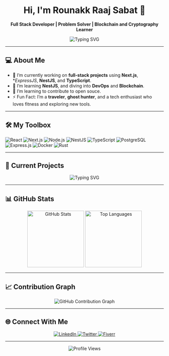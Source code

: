 <h1 align="center">Hi, I'm Rounakk Raaj Sabat 👋</h1>
<p align="center">
  <b>Full Stack Developer | Problem Solver | Blockchain and Cryptography Learner</b>  
</p>

<div align="center">
  <img src="https://readme-typing-svg.herokuapp.com?font=Fira+Code&size=22&pause=1000&color=0366D6&center=true&vCenter=true&width=800&lines=Crafting+Scalable+Full-Stack+Applications;Exploring+NestJS+and+Cloud+Technologies;Diving+into+Cybersecurity+%26+AI+Development;Freelancer+%7C+Open+Source+Contributor+%7C+Traveler" alt="Typing SVG">
</div>

---

## 💻 About Me

- 🔭 I’m currently working on **full-stack projects** using **Next.js**, **ExpressJS*, **NestJS**, and **TypeScript**.
- 🌱 I’m learning **NestJS**, and diving into **DevOps** and **Blockchain**.
- 🤝 I’m learning to contribute to open souce.
- ⚡ Fun Fact: I’m a **traveler**, **ghost hunter**, and a tech enthusiast who loves fitness and exploring new tools.  

---

## 🛠️ My Toolbox
<p>
  <img src="https://img.shields.io/badge/React-%2361DAFB.svg?style=for-the-badge&logo=react&logoColor=black" alt="React">
  <img src="https://img.shields.io/badge/Next.js-%23000000.svg?style=for-the-badge&logo=next.js&logoColor=white" alt="Next.js">
  <img src="https://img.shields.io/badge/Node.js-%23339933.svg?style=for-the-badge&logo=node.js&logoColor=white" alt="Node.js">
  <img src="https://img.shields.io/badge/NestJS-%23E0234E.svg?style=for-the-badge&logo=nestjs&logoColor=white" alt="NestJS">
  <img src="https://img.shields.io/badge/TypeScript-%23007ACC.svg?style=for-the-badge&logo=typescript&logoColor=white" alt="TypeScript">
  <img src="https://img.shields.io/badge/PostgreSQL-%23336791.svg?style=for-the-badge&logo=postgresql&logoColor=white" alt="PostgreSQL">
  <img src="https://img.shields.io/badge/Express.js-%23000000.svg?style=for-the-badge&logo=express&logoColor=white" alt="Express.js">
  <img src="https://img.shields.io/badge/Docker-%230db7ed.svg?style=for-the-badge&logo=docker&logoColor=white" alt="Docker">
  <img src="https://img.shields.io/badge/Rust-%23000000.svg?style=for-the-badge&logo=rust&logoColor=white" alt="Rust">
</p>

---

## 🚀 Current Projects
<div align="center">
  <img src="https://readme-typing-svg.herokuapp.com?font=Fira+Code&size=20&pause=1000&color=FFA500&center=true&vCenter=true&width=800&lines=Real-Time+Chat+App+with+NestJS+%26+WebSockets;Secure+Password+Manager+using+Prisma+%26+PostgreSQL;Chronic+Care+Management+App+with+Node.js+%26+Firebase;Weather+Forecast+App+using+Express.js+%26+TypeScript" alt="Typing SVG">
</div>

---

## 📊 GitHub Stats
<div align="center">
  <img src="https://github-readme-stats.vercel.app/api?username=rounakkraaj-1744&show_icons=true&theme=github_dark&count_private=true" alt="GitHub Stats" height="180px">
  <img src="https://github-readme-stats.vercel.app/api/top-langs/?username=rounakkraaj-1744&layout=compact&theme=github_dark" alt="Top Languages" height="180px">
</div>

---

## 📈 Contribution Graph
<div align="center">
  <img src="https://github-readme-activity-graph.vercel.app/graph?username=rounakkraaj-1744&theme=react-dark" alt="GitHub Contribution Graph">
</div>

---

## 🌐 Connect With Me
<p align="center">
  <a href="https://linkedin.com/in/rounakk-raaj-745rrs" target="_blank">
    <img src="https://img.shields.io/badge/LinkedIn-%230077B5.svg?style=for-the-badge&logo=linkedin&logoColor=white" alt="LinkedIn">
  </a>
  <a href="https://twitter.com/rounakk_745" target="_blank">
    <img src="https://img.shields.io/badge/Twitter-%231DA1F2.svg?style=for-the-badge&logo=twitter&logoColor=white" alt="Twitter">
  </a>
  <a href="https://www.fiverr.com/rounakk_raaj" target="_blank">
    <img src="https://img.shields.io/badge/Fiverr-%2300B22D.svg?style=for-the-badge&logo=fiverr&logoColor=white" alt="Fiverr">
  </a>
</p>

---

<div align="center">
  <img src="https://komarev.com/ghpvc/?username=YourUsername&style=flat-square&color=blueviolet" alt="Profile Views">
</div>
